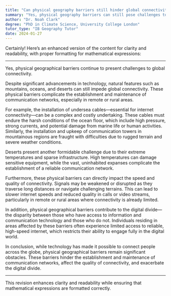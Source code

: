 ```yaml
---
title: "Can physical geography barriers still hinder global connectivity?"
summary: "Yes, physical geography barriers can still pose challenges to global connectivity."
author: "Dr. Noah Clark"
degree: "PhD in Climate Science, University College London"
tutor_type: "IB Geography Tutor"
date: 2024-01-27
---
```


Certainly! Here’s an enhanced version of the content for clarity and readability, with proper formatting for mathematical expressions:

---

Yes, physical geographical barriers continue to present challenges to global connectivity.

Despite significant advancements in technology, natural features such as mountains, oceans, and deserts can still impede global connectivity. These physical barriers complicate the establishment and maintenance of communication networks, especially in remote or rural areas.

For example, the installation of undersea cables—essential for internet connectivity—can be a complex and costly undertaking. These cables must endure the harsh conditions of the ocean floor, which include high pressure, strong currents, and potential damage from marine life or human activities. Similarly, the installation and upkeep of communication towers in mountainous regions are fraught with difficulties due to rugged terrain and severe weather conditions.

Deserts present another formidable challenge due to their extreme temperatures and sparse infrastructure. High temperatures can damage sensitive equipment, while the vast, uninhabited expanses complicate the establishment of a reliable communication network.

Furthermore, these physical barriers can directly impact the speed and quality of connectivity. Signals may be weakened or disrupted as they traverse long distances or navigate challenging terrains. This can lead to slower internet speeds and reduced quality in calls or video streams, particularly in remote or rural areas where connectivity is already limited.

In addition, physical geographical barriers contribute to the digital divide—the disparity between those who have access to information and communication technology and those who do not. Individuals residing in areas affected by these barriers often experience limited access to reliable, high-speed internet, which restricts their ability to engage fully in the digital world.

In conclusion, while technology has made it possible to connect people across the globe, physical geographical barriers remain significant obstacles. These barriers hinder the establishment and maintenance of communication networks, affect the quality of connectivity, and exacerbate the digital divide.

--- 

This revision enhances clarity and readability while ensuring that mathematical expressions are formatted correctly.
    